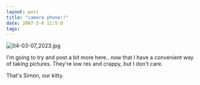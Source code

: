 ```yaml
---
layout: post
title: "camera phone!!"
date: 2007-3-8 11:5:0
tags: 
---
```


![04-03-07_2023.jpg][1]

I'm going to try and post a bit more here.. now that I have a convenient way of taking pictures. They're low res and crappy, but I don't care.



That's Simon, our kitty.

   [1]: http://2.bp.blogspot.com/-kMjuMHVfv7c/Tn0Pmu0ZByI/AAAAAAAAAEk/PtmXcMW3898/s640/04-03-07_2023.jpg

